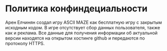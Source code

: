 # Политика конфиндециальности
Арен Елчинян создал игру ASCII MAZE как бесплатную игру с закрытым исходным кодом.
В игре отсутствует сбор данных пользователя, также как и реклама.
Все данные для получения информации об актуальной версии находятся на открытом хостинге github и передаются по протоколу HTTPS.
